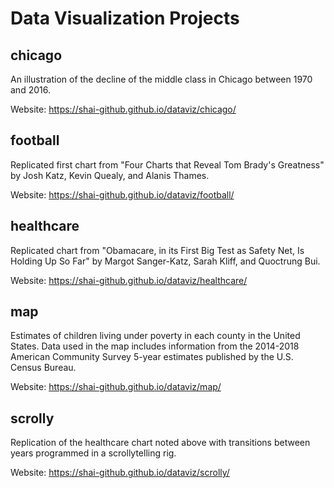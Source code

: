 # Data Visualization Projects

## chicago

An illustration of the decline of the middle class in Chicago between 1970 and 2016.

Website: https://shai-github.github.io/dataviz/chicago/

## football

Replicated first chart from "Four Charts that Reveal Tom Brady's Greatness" by Josh Katz, Kevin Quealy, and Alanis Thames.

Website: https://shai-github.github.io/dataviz/football/

## healthcare

Replicated chart from "Obamacare, in its First Big Test as Safety Net, Is Holding Up So Far" by Margot Sanger-Katz, Sarah Kliff, and Quoctrung Bui.

Website: https://shai-github.github.io/dataviz/healthcare/

## map

Estimates of children living under poverty in each county in the United States. Data used in the map includes information from the
2014-2018 American Community Survey 5-year estimates published by the U.S. Census Bureau.

Website: https://shai-github.github.io/dataviz/map/

## scrolly

Replication of the healthcare chart noted above with transitions between years programmed in a scrollytelling rig.

Website: https://shai-github.github.io/dataviz/scrolly/